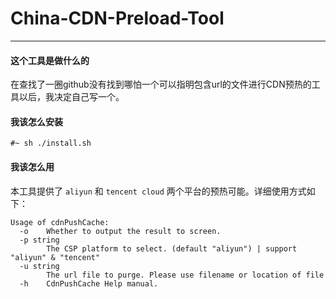 # China-CDN-Preload-Tool
---
#### 这个工具是做什么的
在查找了一圈github没有找到哪怕一个可以指明包含url的文件进行CDN预热的工具以后，我决定自己写一个。

#### 我该怎么安装
```
#~ sh ./install.sh
```

#### 我该怎么用
本工具提供了 `aliyun` 和 `tencent cloud` 两个平台的预热可能。详细使用方式如下：
```
Usage of cdnPushCache:
  -o    Whether to output the result to screen.
  -p string
        The CSP platform to select. (default "aliyun") | support "aliyun" & "tencent"
  -u string
        The url file to purge. Please use filename or location of file
  -h    CdnPushCache Help manual.
```
